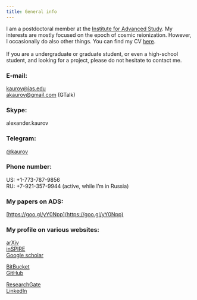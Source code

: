 ```yaml
---
title: General info
---
```


I am a postdoctoral member at the [Institute for Advanced Study](http://www.sns.ias.edu/). My interests are mostly focused on the epoch of cosmic reionization. However, I occasionally do also other things. You can find my CV [here](KaurovCV.pdf). <br><br>
If you are a undergraduate or graduate student, or even a high-school student, and looking for a project, please do not hesitate to contact me.

### E-mail:
kaurov@ias.edu <br>
akaurov@gmail.com (GTalk)

### Skype:
alexander.kaurov

### Telegram:
[@kaurov](https://telegram.me/kaurov)

### Phone number:
US: +1-773-787-9856 <br>
RU: +7-921-357-9944 (active, while I’m in Russia)

### My papers on ADS:
[https://goo.gl/yY0Npp](https://goo.gl/yY0Npp)

### My profile on various websites:
[arXiv](http://arxiv.org/a/kaurov_a_1.html) <br>
[inSPIRE](http://inspirehep.net/author/profile/A.A.Kaurov.1) <br>
[Google scholar](https://scholar.google.com/citations?user=a9OxzkQAAAAJ) 

[BitBucket](https://bitbucket.org/kaurov) <br>
[GitHub](https://github.com/lue) 

[ResearchGate](https://www.researchgate.net/profile/Alexander_Kaurov) <br>
[LinkedIn](http://www.linkedin.com/in/akaurov)
